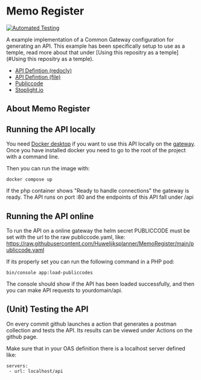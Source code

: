 # Memo Register
[![Automated Testing](https://github.com/Huwelijksplanner/MemoRegister/actions/workflows/tests.yml/badge.svg)](https://github.com/Huwelijksplanner/MemoRegister/actions/workflows/tests.yml)

A example implementation of a Common Gateway configuration for generating an API. This example has been specifically setup to use as a temple, read more about that under [Using this repositry as a temple](#Using this repositry as a temple).

- [API Defintion (redocly)](https://redocly.github.io/redoc/?url=https://raw.githubusercontent.com/Huwelijksplanner/MemoRegister/main/OAS.yaml&nocors)
- [API Defintion (file)](https://github.com/Huwelijksplanner/MemoRegister/blob/main/OAS.yaml)
- [Publiccode](https://github.com/Huwelijksplanner/MemoRegister/blob/main/publiccode.yaml)
- [Stoplight.io](https://conduction.stoplight.io/docs/huwelijksplanner/ec3xyektxnzo8-memocomponent)

## About Memo Register

## Running the API locally

You need [Docker desktop](https://www.docker.com/) if you want to use this API locally on the [gateway](https://github.com/ConductionNL/commonground-gateway).
Once you have installed docker you need to go to the root of the project with a command line.

Then you can run the image with:

`docker compose up`

If the php container shows "Ready to handle connections" the gateway is ready.
The API runs on port :80 and the endpoints of this API fall under /api

## Running the API online

To run the API on a online gateway the helm secret PUBLICCODE must be set with the url to the raw publiccode.yaml, like: https://raw.githubusercontent.com/Huwelijksplanner/MemoRegister/main/publiccode.yaml

If its properly set you can run the following command in a PHP pod:

`bin/console app:load-publiccodes`

The console should show if the API has been loaded successfully, and then you can make API requests to yourdomain/api.


## (Unit) Testing the API

On every commit github launches a action that generates a postman collection and tests the API. Its results can be viewed under Actions on the github page.

Make sure that in your OAS definition there is a localhost server defined like:
    
    servers:
     - url: localhost/api

